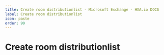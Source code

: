 ```yaml
---
title: Create room distributionlist - Microsoft Exchange - HXA.io DOCS
label: Create room distributionlist
icon: paste
order: 99
---
```

# Create room distributionlist
